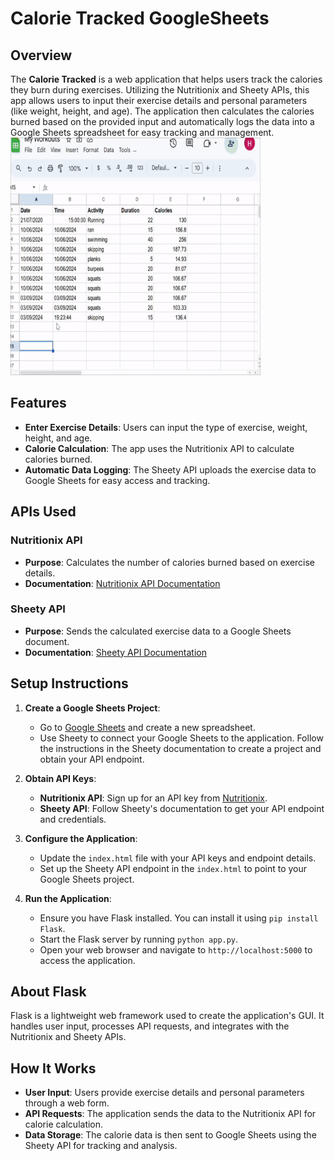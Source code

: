 # Calorie Tracked GoogleSheets

## Overview

The **Calorie Tracked** is a web application that helps users track the calories they burn during exercises. Utilizing the Nutritionix and Sheety APIs, this app allows users to input their exercise details and personal parameters (like weight, height, and age). The application then calculates the calories burned based on the provided input and automatically logs the data into a Google Sheets spreadsheet for easy tracking and management.
<img src="images/CGIF.gif" alt="demo" width="400" height="380">

## Features

- **Enter Exercise Details**: Users can input the type of exercise, weight, height, and age.
- **Calorie Calculation**: The app uses the Nutritionix API to calculate calories burned.
- **Automatic Data Logging**: The Sheety API uploads the exercise data to Google Sheets for easy access and tracking.

## APIs Used

### Nutritionix API

- **Purpose**: Calculates the number of calories burned based on exercise details.
- **Documentation**: [Nutritionix API Documentation](https://developer.nutritionix.com/docs/v2)

### Sheety API

- **Purpose**: Sends the calculated exercise data to a Google Sheets document.
- **Documentation**: [Sheety API Documentation](https://sheety.co/docs)

## Setup Instructions

1. **Create a Google Sheets Project**:
   - Go to [Google Sheets](https://sheets.google.com) and create a new spreadsheet.
   - Use Sheety to connect your Google Sheets to the application. Follow the instructions in the Sheety documentation to create a project and obtain your API endpoint.

2. **Obtain API Keys**:
   - **Nutritionix API**: Sign up for an API key from [Nutritionix](https://developer.nutritionix.com/).
   - **Sheety API**: Follow Sheety's documentation to get your API endpoint and credentials.

3. **Configure the Application**:
   - Update the `index.html` file with your API keys and endpoint details.
   - Set up the Sheety API endpoint in the `index.html` to point to your Google Sheets project.

4. **Run the Application**:
   - Ensure you have Flask installed. You can install it using `pip install Flask`.
   - Start the Flask server by running `python app.py`.
   - Open your web browser and navigate to `http://localhost:5000` to access the application.

## About Flask

Flask is a lightweight web framework used to create the application's GUI. It handles user input, processes API requests, and integrates with the Nutritionix and Sheety APIs.

## How It Works

- **User Input**: Users provide exercise details and personal parameters through a web form.
- **API Requests**: The application sends the data to the Nutritionix API for calorie calculation.
- **Data Storage**: The calorie data is then sent to Google Sheets using the Sheety API for tracking and analysis.


